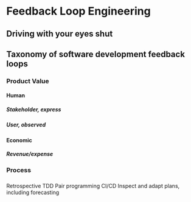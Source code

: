 # Feedback Loop Engineering

## Driving with your eyes shut

## Taxonomy of software development feedback loops
### Product Value
#### Human
##### Stakeholder, express
##### User, observed
#### Economic
##### Revenue/expense
### Process
### 

Retrospective
TDD
Pair programming
CI/CD
Inspect and adapt plans, including forecasting